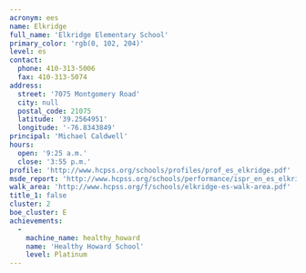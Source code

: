 ```yaml
---
acronym: ees
name: Elkridge
full_name: 'Elkridge Elementary School'
primary_color: 'rgb(0, 102, 204)'
level: es
contact:
  phone: 410-313-5006
  fax: 410-313-5074
address:
  street: '7075 Montgomery Road'
  city: null
  postal_code: 21075
  latitude: '39.2564951'
  longitude: '-76.8343849'
principal: 'Michael Caldwell'
hours:
  open: '9:25 a.m.'
  close: '3:55 p.m.'
profile: 'http://www.hcpss.org/schools/profiles/prof_es_elkridge.pdf'
msde_report: 'http://www.hcpss.org/schools/performance/ispr_en_es_elkridge.pdf'
walk_area: 'http://www.hcpss.org/f/schools/elkridge-es-walk-area.pdf'
title_1: false
cluster: 2
boe_cluster: E
achievements:
  -
    machine_name: healthy_howard
    name: 'Healthy Howard School'
    level: Platinum
---
```

